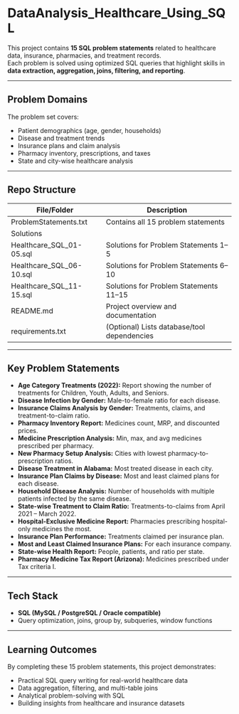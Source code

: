 # DataAnalysis_Healthcare_Using_SQL

This project contains **15 SQL problem statements** related to healthcare data, insurance, pharmacies, and treatment records.  
Each problem is solved using optimized SQL queries that highlight skills in **data extraction, aggregation, joins, filtering, and reporting**.  

---

## Problem Domains  

The problem set covers:  
- Patient demographics (age, gender, households)  
- Disease and treatment trends  
- Insurance plans and claim analysis  
- Pharmacy inventory, prescriptions, and taxes  
- State and city-wise healthcare analysis  

---

## Repo Structure  


| File/Folder              | Description                                       |
|--------------------------|---------------------------------------------------|
| ProblemStatements.txt    | Contains all 15 problem statements                |
| Solutions                                                                    |
| Healthcare_SQL_01-05.sql | Solutions for Problem Statements 1–5         |
| Healthcare_SQL_06-10.sql | Solutions for Problem Statements 6–10        |
| Healthcare_SQL_11-15.sql | Solutions for Problem Statements 11–15       |
| README.md                | Project overview and documentation                |
| requirements.txt         | (Optional) Lists database/tool dependencies       |
---

## Key Problem Statements  

- **Age Category Treatments (2022):** Report showing the number of treatments for Children, Youth, Adults, and Seniors.  
- **Disease Infection by Gender:** Male-to-female ratio for each disease.  
- **Insurance Claims Analysis by Gender:** Treatments, claims, and treatment-to-claim ratio.  
- **Pharmacy Inventory Report:** Medicines count, MRP, and discounted prices.  
- **Medicine Prescription Analysis:** Min, max, and avg medicines prescribed per pharmacy.  
- **New Pharmacy Setup Analysis:** Cities with lowest pharmacy-to-prescription ratios.  
- **Disease Treatment in Alabama:** Most treated disease in each city.  
- **Insurance Plan Claims by Disease:** Most and least claimed plans for each disease.  
- **Household Disease Analysis:** Number of households with multiple patients infected by the same disease.  
- **State-wise Treatment to Claim Ratio:** Treatments-to-claims from April 2021 – March 2022.  
- **Hospital-Exclusive Medicine Report:** Pharmacies prescribing hospital-only medicines the most.  
- **Insurance Plan Performance:** Treatments claimed per insurance plan.  
- **Most and Least Claimed Insurance Plans:** For each insurance company.  
- **State-wise Health Report:** People, patients, and ratio per state.  
- **Pharmacy Medicine Tax Report (Arizona):** Medicines prescribed under Tax criteria I.  

---

## Tech Stack  

- **SQL (MySQL / PostgreSQL / Oracle compatible)**  
- Query optimization, joins, group by, subqueries, window functions  

---

## Learning Outcomes  

By completing these 15 problem statements, this project demonstrates:  
- Practical SQL query writing for real-world healthcare data  
- Data aggregation, filtering, and multi-table joins  
- Analytical problem-solving with SQL  
- Building insights from healthcare and insurance datasets  
